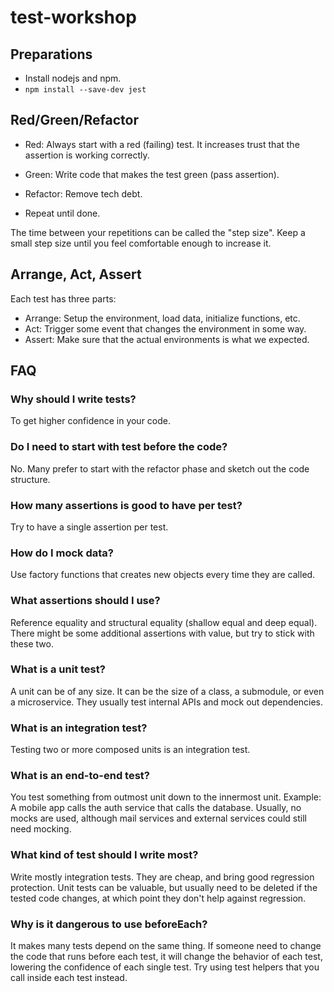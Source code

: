 # test-workshop

## Preparations

* Install nodejs and npm.
* `npm install --save-dev jest`

## Red/Green/Refactor

* Red: Always start with a red (failing) test. It increases trust that the assertion is working correctly.

* Green: Write code that makes the test green (pass assertion).

* Refactor: Remove tech debt.

* Repeat until done.

The time between your repetitions can be called the "step size". Keep a small step size until you feel comfortable enough to increase it.

## Arrange, Act, Assert

Each test has three parts:

* Arrange: Setup the environment, load data, initialize functions, etc.
* Act: Trigger some event that changes the environment in some way.
* Assert: Make sure that the actual environments is what we expected.

## FAQ

### Why should I write tests?

To get higher confidence in your code.

### Do I need to start with test before the code?

No. Many prefer to start with the refactor phase and sketch out the code structure.

### How many assertions is good to have per test?

Try to have a single assertion per test.

### How do I mock data?

Use factory functions that creates new objects every time they are called.

### What assertions should I use?

Reference equality and structural equality (shallow equal and deep equal). There might be some additional assertions with value, but try to stick with these two.

### What is a unit test?

A unit can be of any size. It can be the size of a class, a submodule, or even a microservice. They usually test internal APIs and mock out dependencies.

### What is an integration test?

Testing two or more composed units is an integration test.

### What is an end-to-end test?

You test something from outmost unit down to the innermost unit. Example: A mobile app calls the auth service that calls the database. Usually, no mocks are used, although mail services and external services could still need mocking.

### What kind of test should I write most?

Write mostly integration tests. They are cheap, and bring good regression protection.
Unit tests can be valuable, but usually need to be deleted if the tested code changes, at which point they don't help against regression.

### Why is it dangerous to use beforeEach?

It makes many tests depend on the same thing. If someone need to change the code that runs before each test, it will change the behavior of each test, lowering the confidence of each single test. Try using test helpers that you call inside each test instead.
